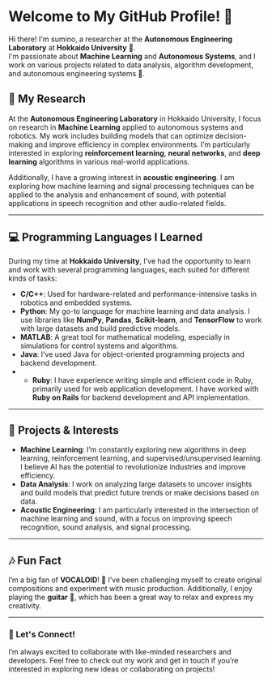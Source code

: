 # Welcome to My GitHub Profile! 👋

Hi there! I'm sumino, a researcher at the **Autonomous Engineering Laboratory** at **Hokkaido University** 🏫.  
I'm passionate about **Machine Learning** and **Autonomous Systems**, and I work on various projects related to data analysis, algorithm development, and autonomous engineering systems 🤖.

## 🚀 My Research

At the **Autonomous Engineering Laboratory** in Hokkaido University, I focus on research in **Machine Learning** applied to autonomous systems and robotics. My work includes building models that can optimize decision-making and improve efficiency in complex environments. I’m particularly interested in exploring **reinforcement learning**, **neural networks**, and **deep learning** algorithms in various real-world applications.

Additionally, I have a growing interest in **acoustic engineering**. I am exploring how machine learning and signal processing techniques can be applied to the analysis and enhancement of sound, with potential applications in speech recognition and other audio-related fields.

---

## 💻 Programming Languages I Learned

During my time at **Hokkaido University**, I've had the opportunity to learn and work with several programming languages, each suited for different kinds of tasks:

- **C/C++**: Used for hardware-related and performance-intensive tasks in robotics and embedded systems.
- **Python**: My go-to language for machine learning and data analysis. I use libraries like **NumPy**, **Pandas**, **Scikit-learn**, and **TensorFlow** to work with large datasets and build predictive models.
- **MATLAB**: A great tool for mathematical modeling, especially in simulations for control systems and algorithms.
- **Java**: I’ve used Java for object-oriented programming projects and backend development.
- - **Ruby**: I have experience writing simple and efficient code in Ruby, primarily used for web application development. I have worked with **Ruby on Rails** for backend development and API implementation.

---

## 🔧 Projects & Interests

- **Machine Learning**: I’m constantly exploring new algorithms in deep learning, reinforcement learning, and supervised/unsupervised learning. I believe AI has the potential to revolutionize industries and improve efficiency.
- **Data Analysis**: I work on analyzing large datasets to uncover insights and build models that predict future trends or make decisions based on data.
- **Acoustic Engineering**: I am particularly interested in the intersection of machine learning and sound, with a focus on improving speech recognition, sound analysis, and signal processing.

---

## 🎶 Fun Fact

 I’m a big fan of **VOCALOID**! 🎤 I’ve been challenging myself to create original compositions and experiment with music production. Additionally, I enjoy playing the **guitar** 🎸, which has been a great way to relax and express my creativity.


---

### 📝 Let's Connect!

I’m always excited to collaborate with like-minded researchers and developers. Feel free to check out my work and get in touch if you’re interested in exploring new ideas or collaborating on projects!
